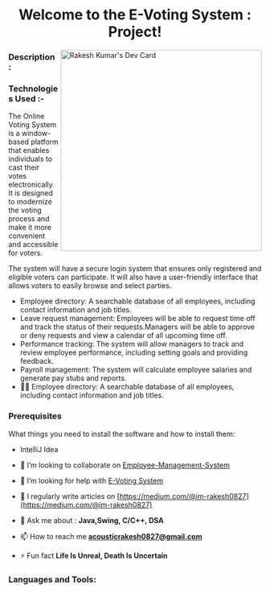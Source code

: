 <h1 align="center">Welcome to the E-Voting System : Project!</h1>

<a href="https://app.daily.dev/im_rakesh0827"><img src="https://api.daily.dev/devcards/af8267d7f3354450901bc26ab429a635.png?r=k54" width="400" align="right" alt="Rakesh Kumar's Dev Card"/></a>
<h3>Description : </h3>
<h3 color="blue");">Technologies Used :- </h3>
The Online Voting System is a window-based platform that enables individuals to cast their votes electronically.
It is designed to modernize the voting process and make it more convenient and accessible for voters.

The system will have a secure login system that ensures only registered and eligible voters can participate.
It will also have a user-friendly interface that allows voters to easily browse and select parties.

- Employee directory: A searchable database of all employees, including contact information and job titles.
- Leave request management: Employees will be able to request time off and track the status of their requests.Managers will be able to approve or deny requests and view a calendar of all upcoming time off.
- Performance tracking: The system will allow managers to track and review employee performance, including setting goals and providing feedback.
- Payroll management: The system will calculate employee salaries and generate pay stubs and reports.
- 👨‍💻 Employee directory: A searchable database of all employees, including contact information and job titles.



<h3>Prerequisites</h3>
What things you need to install the software and how to install them:

-  IntelliJ Idea

- 👯 I’m looking to collaborate on [Employee-Management-System](https://github.com/im-rakesh0827/Employee-Management-System)

- 🤝 I’m looking for help with [E-Voting System](https://github.com/im-rakesh0827/E-Voting-System)


- 📝 I regularly write articles on [https://medium.com/@im-rakesh0827](https://medium.com/@im-rakesh0827)

- 💬 Ask me about : **Java,Swing, C/C++, DSA**

- 📫 How to reach me **acousticrakesh0827@gmail.com**

- ⚡ Fun fact **Life Is Unreal, Death Is Uncertain**


<h3 align="left">Languages and Tools:</h3>


